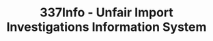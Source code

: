 ---
bigquery: https://console.cloud.google.com/bigquery?p=patents-public-data&d=usitc_investigations&page=dataset&project=sheets-management-319211
citation: US International Trade Commission 337Info Unfair Import Investigations Information
  System
contributors: US International Trade Comission
cost: None
description: US International Trade Commission 337Info Unfair Import Investigations
  Information System contains data on investigations done under Section 337. Section
  337 declares the infringement of certain statutory intellectual property rights
  and other forms of unfair competition in import trade to be unlawful practices.
  Most Section 337 investigations involve allegations of patent or registered trademark
  infringement.
documentation: FAQ and tutorial available on the site
last_edit: Mon, 04 Apr 2022 19:10:40 GMT
location: https://pubapps2.usitc.gov/337external/
maintained_by: US International Trade Comission
schema_fields: '[''currentActiveALJ'', ''finalDetViolation'', ''respondent'', ''trademarkNumbers'',
  ''ouiiAttorney'', ''finalIdOnViolationDue'', ''complainant'', ''scheduledEndDateEvidHear'',
  ''id'', ''finalDetNoViolation'', ''patentNumbers'', ''reportingRequirements'', ''actualStartDateEvidHear'',
  ''htsNumbers'', ''issueDateOtherNonFinal'', ''docketNo'', ''teoIdDueDate'', ''aljAssigned'',
  ''invUnfairAct'', ''copyrightNumbers'', ''currentStatus'', ''internalRemand'', ''dateComplaintFiled'',
  ''cafcAppeals'', ''investigationNo'', ''publication_number'', ''investigationTermDate'',
  ''teoIdIssueDate'', ''endDateMarkmanHearing'', ''markmanHearing'', ''ouiiParticipation'',
  ''dateCreated'', ''teoProceedingInvolved'', ''investigationType'', ''gcAttorney'',
  ''lastUpdated'', ''title'', ''patentNumber'', ''actualEndDateEvidHear'', ''teoReliefGranted'',
  ''dateOfPublicationFrNotice'', ''scheduledStartDateEvidHear'', ''finalIdOnViolationIssue'',
  ''targetDate'', ''startDateMarkmanHearing'']'
shortname: unfair_import_investigations
tags:
- import
- legal
- trade
timeframe: 2008-2021 (prior to 2008 downloadable as a JSON file)
title: 337Info - Unfair Import Investigations Information System
uuid: 2721f5ec-e599-4890-9265-9706719fc71e
---